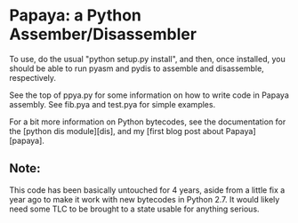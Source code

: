 # Papaya: a Python Assember/Disassembler

To use, do the usual "python setup.py install", and then, once
installed, you should be able to run pyasm and pydis to assemble and
disassemble, respectively.

See the top of ppya.py for some information on how to write code in
Papaya assembly. See fib.pya and test.pya for simple examples.

For a bit more information on Python bytecodes, see the documentation
for the [python dis module][dis], and my [first blog post about
Papaya][papaya].

## Note:

This code has been basically untouched for 4 years, aside from a
little fix a year ago to make it work with new bytecodes in Python
2.7. It would likely need some TLC to be brought to a state usable for
anything serious.